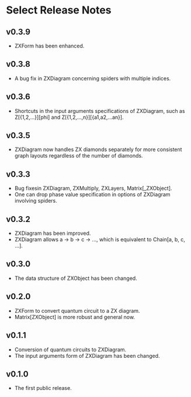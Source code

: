 # Select Release Notes

## v0.3.9

- ZXForm has been enhanced.

## v0.3.8

- A bug fix in ZXDiagram concerning spiders with multiple indices.

## v0.3.6

- Shortcuts in the input arguments specifications of ZXDiagram, such as Z[{1,2,...}][phi] and Z[{1,2,...,n}][{a1,a2,...an}].

## v0.3.5

- ZXDiagram now handles ZX diamonds separately for more consistent graph layouts regardless of the number of diamonds.

## v0.3.3

- Bug fixesin ZXDiagram, ZXMultiply, ZXLayers, Matrix[_ZXObject].
- One can drop phase value specification in options of ZXDiagram involving spiders.

## v0.3.2

- ZXDiagram has been improved.
- ZXDiagram allows a -> b -> c -> ..., which is equivalent to Chain[a, b, c, ...].

## v0.3.0

- The data structure of ZXObject has been changed.

## v0.2.0

- ZXForm to convert quantum circuit to a ZX diagram.
- Matrix[ZXObject] is more robust and general now.

## v0.1.1

- Conversion of quantum circuits to ZXDiagram.
- The input arguments form of ZXDiagram has been changed.

## v0.1.0

- The first public release.
